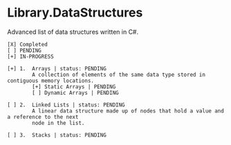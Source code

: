 # Library.DataStructures
   
Advanced list of data structures written in C#.

``` 
[X] Completed
[ ] PENDING  
[+] IN-PROGRESS  
``` 

```
[+] 1.  Arrays | status: PENDING
        A collection of elements of the same data type stored in contiguous memory locations.      
        [+] Static Arrays | PENDING
        [ ] Dynamic Arrays | PENDING

[ ] 2.  Linked Lists | status: PENDING  
        A linear data structure made up of nodes that hold a value and a reference to the next 
        node in the list.
        
[ ] 3.  Stacks | status: PENDING  
```
